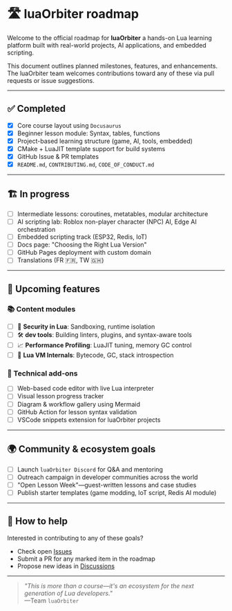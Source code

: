 # 🛣️ luaOrbiter roadmap

Welcome to the official roadmap for **luaOrbiter** a hands-on Lua learning platform built with real-world projects, AI applications, and embedded scripting.

This document outlines planned milestones, features, and enhancements. The luaOrbiter team welcomes contributions toward any of these via pull requests or issue suggestions.

---

## ✅ Completed

- [x] Core course layout using `Docusaurus`
- [x] Beginner lesson module: Syntax, tables, functions
- [x] Project-based learning structure (game, AI, tools, embedded)
- [x] CMake + LuaJIT template support for build systems
- [x] GitHub Issue & PR templates
- [x] `README.md`, `CONTRIBUTING.md`, `CODE_OF_CONDUCT.md`

---

## 🏗️ In progress

- [ ] Intermediate lessons: coroutines, metatables, modular architecture
- [ ] AI scripting lab: Roblox non-player character (NPC) AI, Edge AI orchestration
- [ ] Embedded scripting track (ESP32, Redis, IoT)
- [ ] Docs page: "Choosing the Right Lua Version"
- [ ] GitHub Pages deployment with custom domain
- [ ] Translations (FR 🇫🇷, TW 🇬🇭)

---

## 🧠 Upcoming features

### 📚 Content modules

- [ ] 🔐 **Security in Lua**: Sandboxing, runtime isolation
- [ ] 🛠 **dev tools**: Building linters, plugins, and syntax-aware tools
- [ ] 📈 **Performance Profiling**: LuaJIT tuning, memory GC control
- [ ] 🔧 **Lua VM Internals**: Bytecode, GC, stack introspection

### 🧩 Technical add-ons

- [ ] Web-based code editor with live Lua interpreter
- [ ] Visual lesson progress tracker
- [ ] Diagram & workflow gallery using Mermaid
- [ ] GitHub Action for lesson syntax validation
- [ ] VSCode snippets extension for luaOrbiter projects

---

## 🌍 Community & ecosystem goals

- [ ] Launch `luaOrbiter Discord` for Q&A and mentoring
- [ ] Outreach campaign in developer communities across the world
- [ ] "Open Lesson Week"—guest-written lessons and case studies
- [ ] Publish starter templates (game modding, IoT script, Redis AI module)

---

## 📌 How to help

Interested in contributing to any of these goals?

- Check open [Issues](https://github.com/hetfs/luaOrbiter/issues)
- Submit a PR for any marked item in the roadmap
- Propose new ideas in [Discussions](https://github.com/hetfs/luaOrbiter/discussions)

---

> _"This is more than a course—it's an ecosystem for the next generation of Lua developers."_  
> —Team `luaOrbiter`
